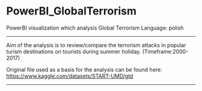 # PowerBI_GlobalTerrorism
PowerBI visualization which analysis Global Terrorism
Language: polish

------------------------------------------------------------------------------------------------------------------------------
Aim of the analysis is to review/compare the terrorism attacks in popular turism destinations on tourists during summer holiday.
(Timeframe:2000-2017)

Original file used as a basis for the analysis can be found here: https://www.kaggle.com/datasets/START-UMD/gtd

------------------------------------------------------------------------------------------------------------------------------

